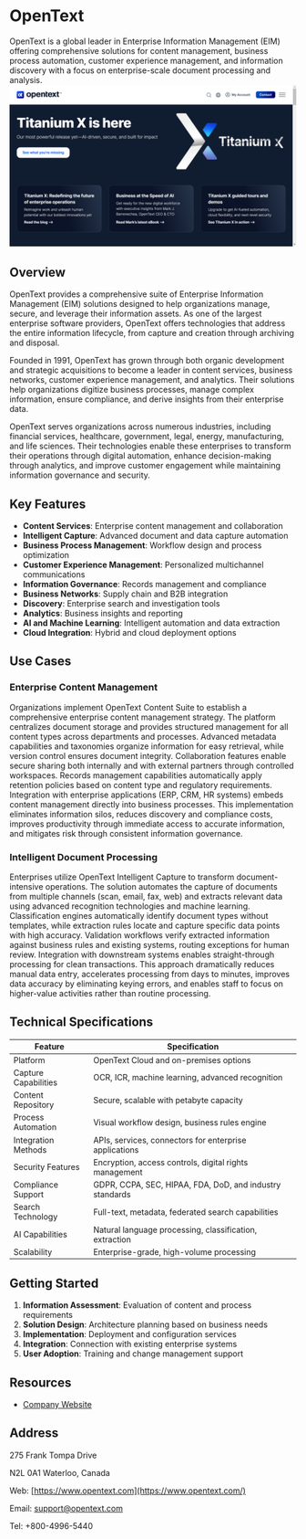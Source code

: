 
# OpenText

OpenText is a global leader in Enterprise Information Management (EIM) offering comprehensive solutions for content management, business process automation, customer experience management, and information discovery with a focus on enterprise-scale document processing and analysis.
![OpenText](./assets/opentext.png)

## Overview

OpenText provides a comprehensive suite of Enterprise Information Management (EIM) solutions designed to help organizations manage, secure, and leverage their information assets. As one of the largest enterprise software providers, OpenText offers technologies that address the entire information lifecycle, from capture and creation through archiving and disposal.

Founded in 1991, OpenText has grown through both organic development and strategic acquisitions to become a leader in content services, business networks, customer experience management, and analytics. Their solutions help organizations digitize business processes, manage complex information, ensure compliance, and derive insights from their enterprise data.

OpenText serves organizations across numerous industries, including financial services, healthcare, government, legal, energy, manufacturing, and life sciences. Their technologies enable these enterprises to transform their operations through digital automation, enhance decision-making through analytics, and improve customer engagement while maintaining information governance and security.

## Key Features

- **Content Services**: Enterprise content management and collaboration
- **Intelligent Capture**: Advanced document and data capture automation
- **Business Process Management**: Workflow design and process optimization
- **Customer Experience Management**: Personalized multichannel communications
- **Information Governance**: Records management and compliance
- **Business Networks**: Supply chain and B2B integration
- **Discovery**: Enterprise search and investigation tools
- **Analytics**: Business insights and reporting
- **AI and Machine Learning**: Intelligent automation and data extraction
- **Cloud Integration**: Hybrid and cloud deployment options

## Use Cases

### Enterprise Content Management

Organizations implement OpenText Content Suite to establish a comprehensive enterprise content management strategy. The platform centralizes document storage and provides structured management for all content types across departments and processes. Advanced metadata capabilities and taxonomies organize information for easy retrieval, while version control ensures document integrity. Collaboration features enable secure sharing both internally and with external partners through controlled workspaces. Records management capabilities automatically apply retention policies based on content type and regulatory requirements. Integration with enterprise applications (ERP, CRM, HR systems) embeds content management directly into business processes. This implementation eliminates information silos, reduces discovery and compliance costs, improves productivity through immediate access to accurate information, and mitigates risk through consistent information governance.

### Intelligent Document Processing

Enterprises utilize OpenText Intelligent Capture to transform document-intensive operations. The solution automates the capture of documents from multiple channels (scan, email, fax, web) and extracts relevant data using advanced recognition technologies and machine learning. Classification engines automatically identify document types without templates, while extraction rules locate and capture specific data points with high accuracy. Validation workflows verify extracted information against business rules and existing systems, routing exceptions for human review. Integration with downstream systems enables straight-through processing for clean transactions. This approach dramatically reduces manual data entry, accelerates processing from days to minutes, improves data accuracy by eliminating keying errors, and enables staff to focus on higher-value activities rather than routine processing.

## Technical Specifications

| Feature | Specification |
|---------|---------------|
| Platform | OpenText Cloud and on-premises options |
| Capture Capabilities | OCR, ICR, machine learning, advanced recognition |
| Content Repository | Secure, scalable with petabyte capacity |
| Process Automation | Visual workflow design, business rules engine |
| Integration Methods | APIs, services, connectors for enterprise applications |
| Security Features | Encryption, access controls, digital rights management |
| Compliance Support | GDPR, CCPA, SEC, HIPAA, FDA, DoD, and industry standards |
| Search Technology | Full-text, metadata, federated search capabilities |
| AI Capabilities | Natural language processing, classification, extraction |
| Scalability | Enterprise-grade, high-volume processing |

## Getting Started

1. **Information Assessment**: Evaluation of content and process requirements
2. **Solution Design**: Architecture planning based on business needs
3. **Implementation**: Deployment and configuration services
4. **Integration**: Connection with existing enterprise systems
5. **User Adoption**: Training and change management support

## Resources

- [Company Website](https://www.opentext.com/)

## Address

275 Frank Tompa Drive

N2L 0A1 Waterloo, Canada

Web: [https://www.opentext.com](https://www.opentext.com/)

Email: support@opentext.com

Tel: +800-4996-5440
